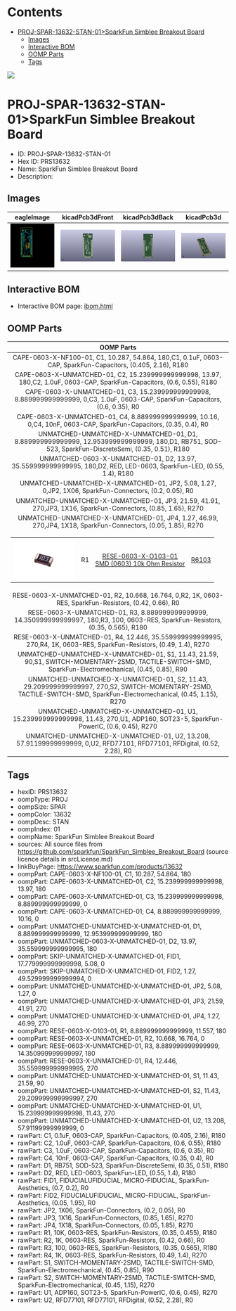 



Contents
========

* [PROJ-SPAR-13632-STAN-01>SparkFun Simblee Breakout Board](#proj-spar-13632-stan-01sparkfun-simblee-breakout-board)
	* [Images](#images)
	* [Interactive BOM](#interactive-bom)
	* [OOMP Parts](#oomp-parts)
	* [Tags](#tags)
  
![][im]
# PROJ-SPAR-13632-STAN-01>SparkFun Simblee Breakout Board

- ID: PROJ-SPAR-13632-STAN-01
- Hex ID: PRS13632
- Name: SparkFun Simblee Breakout Board
- Description: 

## Images
  
  

|eagleImage|kicadPcb3dFront|kicadPcb3dBack|kicadPcb3d|
| :---: | :---: | :---: | :---: |
|[![eagleImage](eagleImage_140.png)](eagleImage_600.png)|[![kicadPcb3dFront](kicadPcb3dFront_140.png)](kicadPcb3dFront_600.png)|[![kicadPcb3dBack](kicadPcb3dBack_140.png)](kicadPcb3dBack_600.png)|[![kicadPcb3d](kicadPcb3d_140.png)](kicadPcb3d_600.png)|

## Interactive BOM

- Interactive BOM page: [ibom.html](kicad/bom/ibom.html)

## OOMP Parts
  

|OOMP Parts|
| :---: |
|CAPE-0603-X-NF100-01, C1, 10.287, 54.864, 180,C1, 0.1uF, 0603-CAP, SparkFun-Capacitors, (0.405, 2.16), R180|
|CAPE-0603-X-UNMATCHED-01, C2, 15.239999999999998, 13.97, 180,C2, 1.0uF, 0603-CAP, SparkFun-Capacitors, (0.6, 0.55), R180|
|CAPE-0603-X-UNMATCHED-01, C3, 15.239999999999998, 8.889999999999999, 0,C3, 1.0uF, 0603-CAP, SparkFun-Capacitors, (0.6, 0.35), R0|
|CAPE-0603-X-UNMATCHED-01, C4, 8.889999999999999, 10.16, 0,C4, 10nF, 0603-CAP, SparkFun-Capacitors, (0.35, 0.4), R0|
|UNMATCHED-UNMATCHED-X-UNMATCHED-01, D1, 8.889999999999999, 12.953999999999999, 180,D1, RB751, SOD-523, SparkFun-DiscreteSemi, (0.35, 0.51), R180|
|UNMATCHED-0603-X-UNMATCHED-01, D2, 13.97, 35.559999999999995, 180,D2, RED, LED-0603, SparkFun-LED, (0.55, 1.4), R180|
|UNMATCHED-UNMATCHED-X-UNMATCHED-01, JP2, 5.08, 1.27, 0,JP2, 1X06, SparkFun-Connectors, (0.2, 0.05), R0|
|UNMATCHED-UNMATCHED-X-UNMATCHED-01, JP3, 21.59, 41.91, 270,JP3, 1X16, SparkFun-Connectors, (0.85, 1.65), R270|
|UNMATCHED-UNMATCHED-X-UNMATCHED-01, JP4, 1.27, 46.99, 270,JP4, 1X18, SparkFun-Connectors, (0.05, 1.85), R270|
|<table><tr><td>![RESE-0603-X-O103-01](https://raw.githubusercontent.com/oomlout/oomlout_OOMP_parts/main/RESE-0603-X-O103-01/image_140.jpg)</td><td> R1</td><td>[RESE-0603-X-O103-01<br>SMD (0603) 10k Ohm Resistor](https://github.com/oomlout/oomlout_OOMP_parts/tree/main/RESE-0603-X-O103-01/)</td><td>[R6103](https://github.com/oomlout/oomlout_OOMP_parts/tree/main/RESE-0603-X-O103-01/)</td></tr></table>|
|RESE-0603-X-UNMATCHED-01, R2, 10.668, 16.764, 0,R2, 1K, 0603-RES, SparkFun-Resistors, (0.42, 0.66), R0|
|RESE-0603-X-UNMATCHED-01, R3, 8.889999999999999, 14.350999999999997, 180,R3, 100, 0603-RES, SparkFun-Resistors, (0.35, 0.565), R180|
|RESE-0603-X-UNMATCHED-01, R4, 12.446, 35.559999999999995, 270,R4, 1K, 0603-RES, SparkFun-Resistors, (0.49, 1.4), R270|
|UNMATCHED-UNMATCHED-X-UNMATCHED-01, S1, 11.43, 21.59, 90,S1, SWITCH-MOMENTARY-2SMD, TACTILE-SWITCH-SMD, SparkFun-Electromechanical, (0.45, 0.85), R90|
|UNMATCHED-UNMATCHED-X-UNMATCHED-01, S2, 11.43, 29.209999999999997, 270,S2, SWITCH-MOMENTARY-2SMD, TACTILE-SWITCH-SMD, SparkFun-Electromechanical, (0.45, 1.15), R270|
|UNMATCHED-UNMATCHED-X-UNMATCHED-01, U1, 15.239999999999998, 11.43, 270,U1, ADP160, SOT23-5, SparkFun-PowerIC, (0.6, 0.45), R270|
|UNMATCHED-UNMATCHED-X-UNMATCHED-01, U2, 13.208, 57.91199999999999, 0,U2, RFD77101, RFD77101, RFDigital, (0.52, 2.28), R0|

## Tags

- hexID: PRS13632
- oompType: PROJ
- oompSize: SPAR
- oompColor: 13632
- oompDesc: STAN
- oompIndex: 01
- oompName: SparkFun Simblee Breakout Board
- sources: All source files from https://github.com/sparkfun/SparkFun_Simblee_Breakout_Board (source licence details in srcLicense.md)
- linkBuyPage: https://www.sparkfun.com/products/13632
- oompPart: CAPE-0603-X-NF100-01, C1, 10.287, 54.864, 180
- oompPart: CAPE-0603-X-UNMATCHED-01, C2, 15.239999999999998, 13.97, 180
- oompPart: CAPE-0603-X-UNMATCHED-01, C3, 15.239999999999998, 8.889999999999999, 0
- oompPart: CAPE-0603-X-UNMATCHED-01, C4, 8.889999999999999, 10.16, 0
- oompPart: UNMATCHED-UNMATCHED-X-UNMATCHED-01, D1, 8.889999999999999, 12.953999999999999, 180
- oompPart: UNMATCHED-0603-X-UNMATCHED-01, D2, 13.97, 35.559999999999995, 180
- oompPart: SKIP-UNMATCHED-X-UNMATCHED-01, FID1, 17.779999999999998, 5.08, 0
- oompPart: SKIP-UNMATCHED-X-UNMATCHED-01, FID2, 1.27, 49.529999999999994, 0
- oompPart: UNMATCHED-UNMATCHED-X-UNMATCHED-01, JP2, 5.08, 1.27, 0
- oompPart: UNMATCHED-UNMATCHED-X-UNMATCHED-01, JP3, 21.59, 41.91, 270
- oompPart: UNMATCHED-UNMATCHED-X-UNMATCHED-01, JP4, 1.27, 46.99, 270
- oompPart: RESE-0603-X-O103-01, R1, 8.889999999999999, 11.557, 180
- oompPart: RESE-0603-X-UNMATCHED-01, R2, 10.668, 16.764, 0
- oompPart: RESE-0603-X-UNMATCHED-01, R3, 8.889999999999999, 14.350999999999997, 180
- oompPart: RESE-0603-X-UNMATCHED-01, R4, 12.446, 35.559999999999995, 270
- oompPart: UNMATCHED-UNMATCHED-X-UNMATCHED-01, S1, 11.43, 21.59, 90
- oompPart: UNMATCHED-UNMATCHED-X-UNMATCHED-01, S2, 11.43, 29.209999999999997, 270
- oompPart: UNMATCHED-UNMATCHED-X-UNMATCHED-01, U1, 15.239999999999998, 11.43, 270
- oompPart: UNMATCHED-UNMATCHED-X-UNMATCHED-01, U2, 13.208, 57.91199999999999, 0
- rawPart: C1, 0.1uF, 0603-CAP, SparkFun-Capacitors, (0.405, 2.16), R180
- rawPart: C2, 1.0uF, 0603-CAP, SparkFun-Capacitors, (0.6, 0.55), R180
- rawPart: C3, 1.0uF, 0603-CAP, SparkFun-Capacitors, (0.6, 0.35), R0
- rawPart: C4, 10nF, 0603-CAP, SparkFun-Capacitors, (0.35, 0.4), R0
- rawPart: D1, RB751, SOD-523, SparkFun-DiscreteSemi, (0.35, 0.51), R180
- rawPart: D2, RED, LED-0603, SparkFun-LED, (0.55, 1.4), R180
- rawPart: FID1, FIDUCIALUFIDUCIAL, MICRO-FIDUCIAL, SparkFun-Aesthetics, (0.7, 0.2), R0
- rawPart: FID2, FIDUCIALUFIDUCIAL, MICRO-FIDUCIAL, SparkFun-Aesthetics, (0.05, 1.95), R0
- rawPart: JP2, 1X06, SparkFun-Connectors, (0.2, 0.05), R0
- rawPart: JP3, 1X16, SparkFun-Connectors, (0.85, 1.65), R270
- rawPart: JP4, 1X18, SparkFun-Connectors, (0.05, 1.85), R270
- rawPart: R1, 10K, 0603-RES, SparkFun-Resistors, (0.35, 0.455), R180
- rawPart: R2, 1K, 0603-RES, SparkFun-Resistors, (0.42, 0.66), R0
- rawPart: R3, 100, 0603-RES, SparkFun-Resistors, (0.35, 0.565), R180
- rawPart: R4, 1K, 0603-RES, SparkFun-Resistors, (0.49, 1.4), R270
- rawPart: S1, SWITCH-MOMENTARY-2SMD, TACTILE-SWITCH-SMD, SparkFun-Electromechanical, (0.45, 0.85), R90
- rawPart: S2, SWITCH-MOMENTARY-2SMD, TACTILE-SWITCH-SMD, SparkFun-Electromechanical, (0.45, 1.15), R270
- rawPart: U1, ADP160, SOT23-5, SparkFun-PowerIC, (0.6, 0.45), R270
- rawPart: U2, RFD77101, RFD77101, RFDigital, (0.52, 2.28), R0



[im]: kicadPcb3d_450.png
